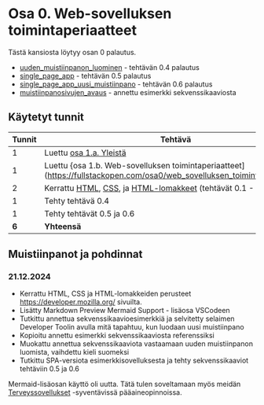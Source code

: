 # Osa 0. Web-sovelluksen toimintaperiaatteet

Tästä kansiosta löytyy osan 0 palautus.
- [uuden_muistiinpanon_luominen](./uuden_muistiinpanon_luominen.md) - tehtävän 0.4 palautus
- [single_page_app](./single_page_app.md) - tehtävän 0.5 palautus
- [single_page_app_uusi_muistiinpano](single_page_app_uusi_muistiinpano.md) - tehtävän 0.6 palautus
- [muistiinpanosivujen_avaus](./muistiinpanosivujen_avaus.md) - annettu esimerkki sekvenssikaaviosta

## Käytetyt tunnit
  Tunnit | Tehtävä                 |
| ------- | ---------------------- |
| 1 | Luettu [osa 1.a. Yleistä](https://fullstackopen.com/osa0/yleista) |
| 1 | Luettu {osa 1.b. Web-sovelluksen toimintaperiaatteet](https://fullstackopen.com/osa0/web_sovelluksen_toimintaperiaatteita) |
| 2 | Kerrattu [HTML](https://developer.mozilla.org/en-US/docs/Learn_web_development/Getting_started/Your_first_website/Creating_the_content), [CSS](https://developer.mozilla.org/en-US/docs/Learn_web_development/Getting_started/Your_first_website/Styling_the_content),  ja [HTML-lomakkeet](https://developer.mozilla.org/en-US/docs/Learn_web_development/Extensions/Forms/Your_first_form) (tehtävät 0.1 - 0.3)|
| 1 | Tehty tehtävä 0.4 |
| 1 | Tehty tehtävät 0.5 ja 0.6 |
| **6** | **Yhteensä** |

## Muistiinpanot ja pohdinnat

### 21.12.2024
- Kerrattu HTML, CSS ja HTML-lomakkeiden perusteet https://developer.mozilla.org/ sivuilta. 
- Lisätty Markdown Preview Mermaid Support - lisäosa VSCodeen
- Tutkittu annettua sekvenssikaavioesimerkkiä ja selvitetty selaimen Developer Toolin avulla mitä tapahtuu, kun luodaan uusi muistiinpano
- Kopioitu annettu esimerkki sekvenssikaaviosta referenssiksi
- Muokattu annettua sekvenssikaaviota vastaamaan uuden muistiinpanon luomista, vaihdettu kieli suomeksi
- Tutkittu SPA-versiota esimerkkisovelluksesta ja tehty sekvenssikaaviot tehtäviin 0.5 ja 0.6

Mermaid-lisäosan käyttö oli uutta. Tätä tulen soveltamaan myös meidän [Terveyssovellukset](https://opinto-opas.metropolia.fi/88094/fi/67/70361/3459/2550) -syventävissä pääaineopinnoissa.